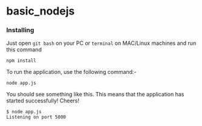 # basic_nodejs

### Installing

Just open `git bash` on your PC or `terminal` on MAC/Linux machines and run this command

```
npm install
```

To run the application, use the following command:-
```
node app.js
```

You should see something like this. This means that the application has started successfully! Cheers!
```
$ node app.js
Listening on port 5000
```


